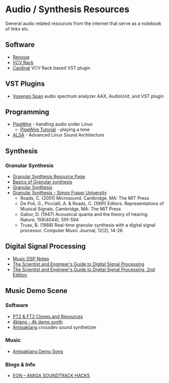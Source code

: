 # Audio / Synthesis Resources

General audio related resources from the internet that serve as a notebook of links etc.

## Software

* [Renoise](https://www.renoise.com/)
* [VCV Rack](https://vcvrack.com/)
* [Cardinal](https://github.com/DISTRHO/Cardinal) VCV Rack based VST plugin

## VST Plugins

* [Voxengo Span](https://www.voxengo.com/product/span/) audio spectrum analyzer AAX, AudioUnit, and VST plugin

## Programming

* [PipeWire](https://pipewire.org/) - handling audio under Linux
  * [PipeWire Tutorial](https://docs.pipewire.org/page_tutorial4.html) - playing a tone
* [ALSA](https://alsa-project.org/wiki/Main_Page) - Advanced Linux Sound Architecture

## Synthesis

### Granular Synthesis

* [Granular Synthesis Resource Page](http://www.granularsynthesis.com/guide.php)
* [Basics of Granular synthesis](https://www.izotope.com/en/learn/the-basics-of-granular-synthesis.html)
* [Granular Synthesis](https://www.soundonsound.com/techniques/granular-synthesis)
* [Granular Synthesis - Simon Fraser University](https://www.sfu.ca/~truax/gran.html)
  * Roads, C. (2001) Microsound. Cambridge, MA: The MIT Press
  * De Poli, G., Piccialli, A. & Roads, C. (1991) Editors. Representations of Musical Signals. Cambridge, MA: The MIT Press
  * Gabor, D. (1947) Acoustical quanta and the theory of hearing. Nature, 159(4044), 591-594
  * Truax, B. (1988) Real-time granular synthesis with a digital signal processor. Computer Music Journal, 12(2), 14-26

## Digital Signal Processing

* [Music DSP Notes](https://www.musicdsp.org/en/latest/)
* [The Scientist and Engineer's Guide to Digital Signal Processing](http://www.dspguide.com/pdfbook.htm)
* [The Scientist and Engineer's Guide to Digital Signal Processing, 2nd Edition](https://www.analog.com/en/education/education-library/scientist_engineers_guide.html)

## Music Demo Scene

### Software

* [PT2 & FT2 Clones and Resources](https://16-bits.org)
* [4klang - 4k demo synth](https://github.com/hzdgopher/4klang)
* [Amigaklang](https://www.pouet.net/prod.php?which=85351) crossdev sound synthetizer

### Music

* [Amigaklang Demo Song](https://soundcloud.com/virgill/nihil-admirari)

### Blogs & Info

* [EON – AMIGA SOUNDTRACK HACKS](https://hoffman.home.blog/2019/04/27/eon/)
